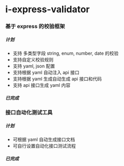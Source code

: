 # i-express-validator

### 基于 express 的校验框架

##### 计划

- 支持 多类型字段 string, enum, number, date 的校验
- 支持自定义校验规则
- 支持 yaml, json 配置
- 支持根据 yaml 自动注入 api 接口
- 支持根据 yaml 生成自动生成 api 接口和代码
- 支持 api 接口生成 yaml 内容

##### 已完成

### 接口自动化测试工具

##### 计划

- 可根据 yaml 自动生成接口文档
- 可自行设置自动化接口测试流程

##### 已完成
